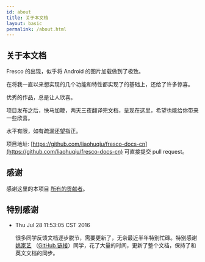 ```yaml
---
id: about
title: 关于本文档
layout: basic
permalink: /about.html
---
```


## 关于本文档

Fresco 的出现，似乎将 Android 的图片加载做到了极致。

在将我一直以来想实现的几个功能和特性都实现了的基础上，还给了许多惊喜。

优秀的作品，总是让人欣喜。

项目发布之后，快马加鞭，两天三夜翻译完文档，呈现在这里，希望也能给你带来一些欣喜。

水平有限，如有疏漏还望指正。

项目地址:  [https://github.com/liaohuqiu/fresco-docs-cn](https://github.com/liaohuqiu/fresco-docs-cn) 可直接提交 pull request。

## 感谢

感谢这里的本项目 [所有的贡献者](https://github.com/liaohuqiu/fresco-docs-cn/graphs/contributors)。

## 特别感谢

* Thu Jul 28 11:53:05 CST 2016

    很多同学反馈文档逐步脱节，需要更新了，无奈最近半年特别忙碌。特别感谢 [姚家艺](http://weibo.com/u/1901104743?is_all=1) （[GitHub 链接](https://github.com/desmond1121)）同学，花了大量的时间，更新了整个文档，保持了和英文文档的同步。
